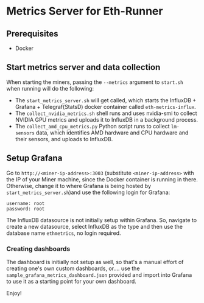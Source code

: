 # Metrics Server for Eth-Runner

## Prerequisites
* Docker

## Start metrics server and data collection
When starting the miners, passing the `--metrics` argument to `start.sh` when running will do the following:
- The `start_metrics_server.sh` will get called, which starts the InfluxDB + Grafana + Telegraf(StatsD) docker container called `eth-metrics-influx`.
- The `collect_nvidia_metrics.sh` shell runs and uses nvidia-smi to collect NVIDIA GPU metrics and uploads it to InfluxDB in a background process.
- The `collect_amd_cpu_metrics.py` Python script runs to collect `lm-sensors` data, which identifies AMD hardware and CPU hardware and their sensors, and uploads to InfluxDB.

## Setup Grafana
Go to `http://<miner-ip-address>:3003` (substitute `<miner-ip-address>` with the IP of your Miner machine, since the Docker container is running in there. Otherwise, change it to where Grafana is being hosted by `start_metrics_server.sh`)and use the following login for Grafana:
```
username: root
password: root
```
The InfluxDB datasource is not initially setup within Grafana. So, navigate to create a new datasource, select InfluxDB as the type and then use the database name `ethmetrics`, no login required.

### Creating dashboards
The dashboard is initially not setup as well, so that's a manual effort of creating one's own custom dashboards, or.... use the `sample_grafana_metrics_dashboard.json` provided and import into Grafana to use it as a starting point for your own dashboard.

Enjoy!